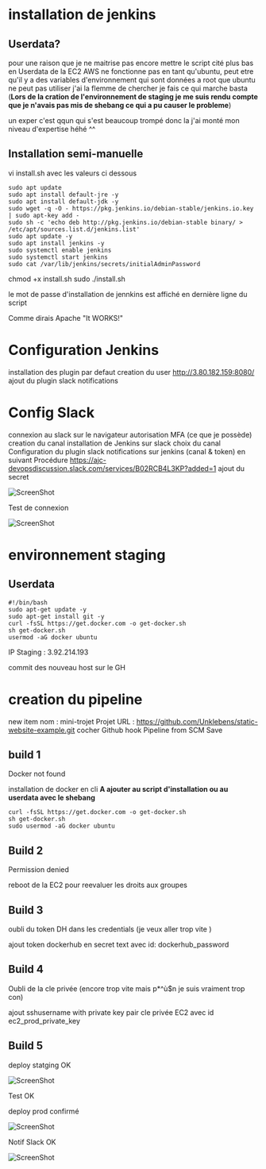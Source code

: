 # installation de jenkins

## Userdata?

pour une raison que je ne maitrise pas encore mettre le script cité plus bas en Userdata de la EC2 AWS ne fonctionne pas en tant qu'ubuntu, peut etre qu'il y a des variables d'environnement qui sont données a root que ubuntu ne peut pas utiliser 
j'ai la flemme de chercher je fais ce qui marche basta (**Lors de la cration de l'environnement de staging je me suis rendu compte que je n'avais pas mis de shebang ce qui a pu causer le probleme**)

un exper c'est qqun qui s'est beaucoup trompé donc la j'ai monté mon niveau d'expertise héhé ^^


## Installation semi-manuelle

vi install.sh avec les valeurs ci dessous

```
sudo apt update
sudo apt install default-jre -y
sudo apt install default-jdk -y
sudo wget -q -O - https://pkg.jenkins.io/debian-stable/jenkins.io.key | sudo apt-key add -
sudo sh -c 'echo deb http://pkg.jenkins.io/debian-stable binary/ > /etc/apt/sources.list.d/jenkins.list'
sudo apt update -y
sudo apt install jenkins -y
sudo systemctl enable jenkins
sudo systemctl start jenkins
sudo cat /var/lib/jenkins/secrets/initialAdminPassword
```


chmod +x install.sh
sudo ./install.sh

le mot de passe d'installation de jennkins est affiché en dernière ligne du script

Comme dirais Apache "It WORKS!"


# Configuration Jenkins

installation des plugin par defaut
creation du user
http://3.80.182.159:8080/
ajout du plugin slack notifications

# Config Slack

connexion au slack sur le navigateur
autorisation MFA (ce que je possède)
creation du canal
installation de Jenkins sur slack 
choix du canal
Configuration du plugin slack notifications sur jenkins (canal & token) en suivant Procédure https://ajc-devopsdiscussion.slack.com/services/B02RCB4L3KP?added=1
ajout du secret

![ScreenShot](asset/token.png)

Test de connexion

![ScreenShot](asset/totestslackokken.png)


# environnement staging

## Userdata

```
#!/bin/bash
sudo apt-get update -y
sudo apt-get install git -y
curl -fsSL https://get.docker.com -o get-docker.sh
sh get-docker.sh
usermod -aG docker ubuntu
```

IP Staging : 3.92.214.193


commit des nouveau host sur le GH

# creation du pipeline

new item
nom : mini-trojet
Projet URL : https://github.com/Unklebens/static-website-example.git
cocher Github hook
Pipeline from SCM
Save

## build 1
Docker not found

installation de docker en cli **A ajouter au script d'installation ou au userdata avec le shebang**

```
curl -fsSL https://get.docker.com -o get-docker.sh
sh get-docker.sh
sudo usermod -aG docker ubuntu
```


## Build 2
Permission denied

reboot de la EC2 pour reevaluer les droits aux groupes


## Build 3

oubli du token DH dans les credentials (je veux aller trop vite )

ajout token dockerhub en secret text avec id: dockerhub_password



## Build 4

Oubli de la cle privée (encore trop vite mais p*^ù$n je suis vraiment trop con)

ajout sshusername with private key pair cle privée EC2 avec id ec2_prod_private_key



## Build 5

deploy statging OK


![ScreenShot](asset/staging.png)

Test OK

deploy prod confirmé

![ScreenShot](asset/prod.png)



Notif Slack OK


![ScreenShot](asset/slack.png)




